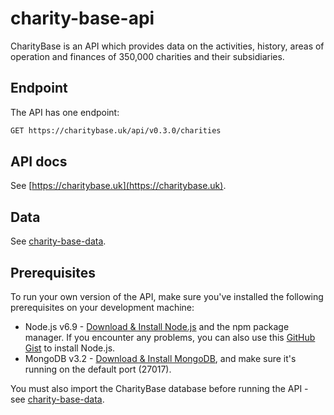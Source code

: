 # charity-base-api

CharityBase is an API which provides data on the activities, history, areas of operation and finances of 350,000 charities and their subsidiaries.

## Endpoint
The API has one endpoint:
```bash
GET https://charitybase.uk/api/v0.3.0/charities
```

## API docs
See [https://charitybase.uk](https://charitybase.uk).

## Data
See [charity-base-data](https://github.com/tythe-org/charity-base-data).

## Prerequisites
To run your own version of the API, make sure you've installed the following prerequisites on your development machine:

* Node.js v6.9 - [Download & Install Node.js](https://nodejs.org/en/download/) and the npm package manager. If you encounter any problems, you can also use this [GitHub Gist](https://gist.github.com/isaacs/579814) to install Node.js.
* MongoDB v3.2 - [Download & Install MongoDB](http://www.mongodb.org/downloads), and make sure it's running on the default port (27017).

You must also import the CharityBase database before running the API - see [charity-base-data](https://github.com/tythe-org/charity-base-data).
